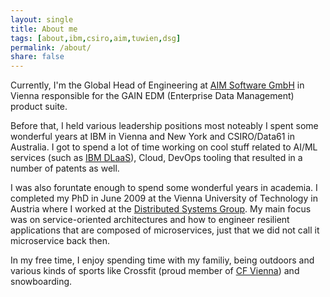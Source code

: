 ```yaml
---
layout: single
title: About me
tags: [about,ibm,csiro,aim,tuwien,dsg]
permalink: /about/
share: false
---
```


Currently, I'm the Global Head of Engineering at [AIM Software GmbH](https://aimsoftware.com) in Vienna responsible for the GAIN EDM (Enterprise Data Management) product suite.

Before that, I held various leadership positions most noteably I spent some wonderful years at IBM in Vienna and New York and CSIRO/Data61 in Australia. I got to spend a lot of time working on cool stuff related to AI/ML services (such as [IBM DLaaS](https://www.ibm.com/cloud/deep-learning)), Cloud, DevOps tooling that resulted in a number of patents as well. 

I was also foruntate enough to spend some wonderful years in academia. I completed my PhD in June 2009 at the Vienna University of Technology in Austria where I worked at the [Distributed Systems Group](http://dsg.tuwien.ac.at). My main focus was on service-oriented architectures and how to engineer resilient applications that are composed of microservices, just that we did not call it microservice back then.

In my free time, I enjoy spending time with my familiy, being outdoors and various kinds of sports like Crossfit (proud member of [CF Vienna](http://crossfitvienna.at)) and snowboarding.
